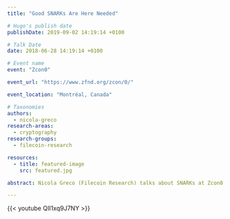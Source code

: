 ```yaml
---
title: "Good SNARKs Are Here Needed"

# Hugo's publish date
publishDate: 2019-09-02 14:19:14 +0100

# Talk Date
date: 2018-06-28 14:19:14 +0100

# Event name
event: "Zcon0"

event_url: "https://www.zfnd.org/zcon/0/"

event_location: "Montréal, Canada"

# Taxonomies
authors:
  - nicola-greco
research-areas:
  - cryptography
research-groups:
  - filecoin-research

resources:
  - title: featured-image
    src: featured.jpg

abstract: Nicola Greco (Filecoin Research) talks about SNARKs at Zcon0.

---
```


{{< youtube QII1xq9J7NY >}}
